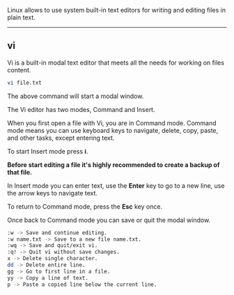 Linux allows to use system built-in text editors for writing and editing files in plain text.

***

## vi

Vi is a built-in modal text editor that meets all the needs for working on files content.

```bash
vi file.txt
```

The above command will start a modal window. 

The Vi editor has two modes, Command and Insert. 

When you first open a file with Vi, you are in Command mode. Command mode means you can use keyboard keys to navigate, delete, copy, paste, and other tasks, except entering text.

To start Insert mode press **i**.

**Before start editing a file it's highly recommended to create a backup of that file.**

In Insert mode you can enter text, use the **Enter** key to go to a new line, use the arrow keys to navigate text. 

To return to Command mode, press the **Esc** key once.

Once back to Command mode you can save or quit the modal window.

```bash
:w -> Save and continue editing.
:w name.txt -> Save to a new file name.txt.
:wq -> Save and quit/exit vi.
:q! -> Quit vi without save changes.
x -> Delete single character.
dd -> Delete entire line.
gg -> Go to first line in a file.
yy -> Copy a line of text.
p -> Paste a copied line below the current line.
```

